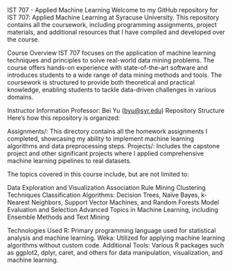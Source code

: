 IST 707 - Applied Machine Learning
Welcome to my GitHub repository for IST 707: Applied Machine Learning at Syracuse University. This repository contains all the coursework, including programming assignments, project materials, and additional resources that I have compiled and developed over the course.

Course Overview
IST 707 focuses on the application of machine learning techniques and principles to solve real-world data mining problems. The course offers hands-on experience with state-of-the-art software and introduces students to a wide range of data mining methods and tools. The coursework is structured to provide both theoretical and practical knowledge, enabling students to tackle data-driven challenges in various domains.

Instructor Information
Professor: Bei Yu (byu@syr.edu)
Repository Structure
Here’s how this repository is organized:

Assignments/: This directory contains all the homework assignments I completed, showcasing my ability to implement machine learning algorithms and data preprocessing steps.
Projects/: Includes the capstone project and other significant projects where I applied comprehensive machine learning pipelines to real datasets.


The topics covered in this course include, but are not limited to:

Data Exploration and Visualization
Association Rule Mining
Clustering Techniques
Classification Algorithms: Decision Trees, Naïve Bayes, k-Nearest Neighbors, Support Vector Machines, and Random Forests
Model Evaluation and Selection
Advanced Topics in Machine Learning, including Ensemble Methods and Text Mining

Technologies Used
R: Primary programming language used for statistical analysis and machine learning.
Weka: Utilized for applying machine learning algorithms without custom code.
Additional Tools: Various R packages such as ggplot2, dplyr, caret, and others for data manipulation, visualization, and machine learning.
